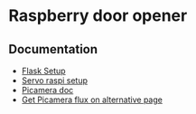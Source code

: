 # Raspberry door opener

## Documentation
- [Flask Setup](https://towardsdatascience.com/python-webserver-with-flask-and-raspberry-pi-398423cc6f5d)
- [Servo raspi setup](https://gist.github.com/elktros/384443b57a33f399a4acba76191e0e63)
- [Picamera doc](https://picamera.readthedocs.io/en/release-1.13)
- [Get Picamera flux on alternative page](https://randomnerdtutorials.com/video-streaming-with-raspberry-pi-camera/)